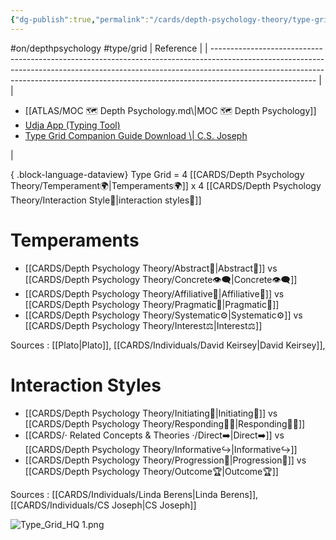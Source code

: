 ```yaml
---
{"dg-publish":true,"permalink":"/cards/depth-psychology-theory/type-grid/","created":"2023-01-12T12:33:41.904+01:00","updated":"2023-05-21T23:20:18.976+02:00"}
---
```


#on/depthpsychology #type/grid 
| Reference                                                                                                                                                                                                                                                            |
| -------------------------------------------------------------------------------------------------------------------------------------------------------------------------------------------------------------------------------------------------------------------- |
| <ul><li>[[ATLAS/MOC 🗺️ Depth Psychology.md\\|MOC 🗺️ Depth Psychology]]</li><li>[Udja App (Typing Tool)](https://www.udja.app/#/)</li><li>[Type Grid Companion Guide Download \\| C.S. Joseph](https://csjoseph.life/type-grid-companion-guide-download/)</li></ul> |

{ .block-language-dataview}
Type Grid = 4 [[CARDS/Depth Psychology Theory/Temperament🌍\|Temperaments🌍]] x 4 [[CARDS/Depth Psychology Theory/Interaction Style💬\|interaction styles💬]] 
# Temperaments 
- [[CARDS/Depth Psychology Theory/Abstract🧲\|Abstract🧲]] vs [[CARDS/Depth Psychology Theory/Concrete👁️‍🗨️\|Concrete👁️‍🗨️]]
- [[CARDS/Depth Psychology Theory/Affiliative🐜\|Affiliative🐜]] vs [[CARDS/Depth Psychology Theory/Pragmatic🦊\|Pragmatic🦊]]
- [[CARDS/Depth Psychology Theory/Systematic⚙️\|Systematic⚙️]] vs [[CARDS/Depth Psychology Theory/Interest⚖️\|Interest⚖️]]

Sources : [[Plato\|Plato]], [[CARDS/Individuals/David Keirsey\|David Keirsey]], 

# Interaction Styles 
- [[CARDS/Depth Psychology Theory/Initiating👋\|Initiating👋]] vs [[CARDS/Depth Psychology Theory/Responding🧘‍♂️\|Responding🧘‍♂️]]
- [[CARDS/· Related Concepts & Theories ·/Direct➡️\|Direct➡️]] vs [[CARDS/Depth Psychology Theory/Informative↪️\|Informative↪️]]
- [[CARDS/Depth Psychology Theory/Progression🏃\|Progression🏃]] vs [[CARDS/Depth Psychology Theory/Outcome🏆\|Outcome🏆]]

Sources : [[CARDS/Individuals/Linda Berens\|Linda Berens]], [[CARDS/Individuals/CS Joseph\|CS Joseph]]

![Type_Grid_HQ 1.png](/img/user/EXTRAS/Images/Type_Grid_HQ%201.png)
